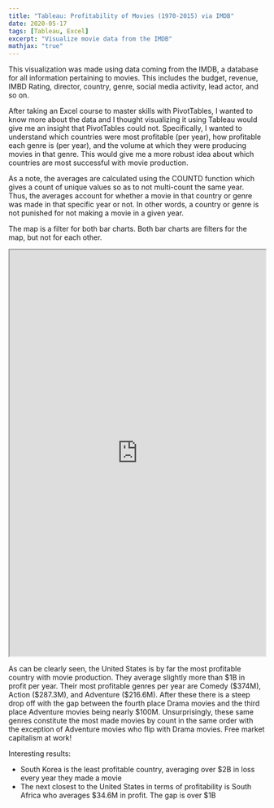 ```yaml
---
title: "Tableau: Profitability of Movies (1970-2015) via IMDB"
date: 2020-05-17
tags: [Tableau, Excel]
excerpt: "Visualize movie data from the IMDB"
mathjax: "true"
---
```


This visualization was made using data coming from the IMDB, a database for all information pertaining to movies. This includes the budget, revenue, IMBD Rating, director, country, genre, social media activity, lead actor, and so on.

After taking an Excel course to master skills with PivotTables, I wanted to know more about the data and I thought visualizing it using Tableau would give me an insight that PivotTables could not. Specifically, I wanted to understand which countries were most profitable (per year), how profitable each genre is (per year), and the volume at which they were producing movies in that genre. This would give me a more robust idea about which countries are most successful with movie production. 

As a note, the averages are calculated using the COUNTD function which gives a count of unique values so as to not multi-count the same year. Thus, the averages account for whether a movie in that country or genre was made in that specific year or not. In other words, a country or genre is not punished for not making a movie in a given year.

The map is a filter for both bar charts. Both bar charts are filters for the map, but not for each other.

<iframe src="https://public.tableau.com/shared/W3BGJMYWF?:showVizHome=no&:embed=true" width="100%" height="800"></iframe>

As can be clearly seen, the United States is by far the most profitable country with movie production. They average slightly more than \$1B in profit per year. Their most profitable genres per year are Comedy (\$374M), Action (\$287.3M), and Adventure (\$216.6M). After these there is a steep drop off with the gap between the fourth place Drama movies and the third place Adventure movies being nearly \$100M. Unsurprisingly, these same genres constitute the most made movies by count in the same order with the exception of Adventure movies who flip with Drama movies. Free market capitalism at work!

Interesting results: 

* South Korea is the least profitable country, averaging over $2B in loss every year they made a movie
* The next closest to the United States in terms of profitability is South Africa who averages $34.6M in profit. The gap is over \$1B